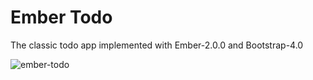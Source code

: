 Ember Todo
==========

The classic todo app implemented with Ember-2.0.0 and Bootstrap-4.0

![ember-todo](http://i.imgur.com/QdYJci1.png)

